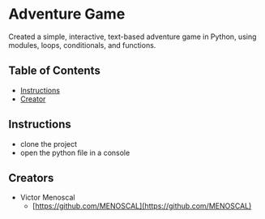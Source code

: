 # Adventure Game

Created a simple, interactive, text-based adventure game in Python, using modules, loops, conditionals, and functions.

## Table of Contents

* [Instructions](#instructions)
* [Creator](#creators)

## Instructions

* clone the project
* open the python file in a console

## Creators

* Victor Menoscal
    - [https://github.com/MENOSCAL](https://github.com/MENOSCAL)
